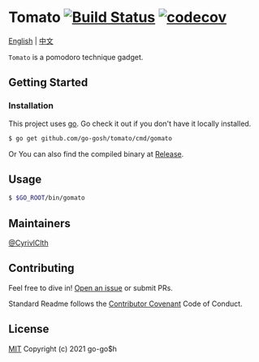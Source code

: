 # Tomato [![Build Status](https://travis-ci.com/go-gosh/tomato.svg?branch=main)](https://travis-ci.com/go-gosh/tomato) [![codecov](https://codecov.io/gh/go-gosh/tomato/branch/main/graph/badge.svg?token=E95nOwSpCL)](https://codecov.io/gh/go-gosh/tomato)

[English](README.md) | [中文](README-zh.md)

`Tomato` is a pomodoro technique gadget.

## Getting Started

### Installation

This project uses [go](https://golang.org). Go check it out if you don't have it locally installed.

```sh
$ go get github.com/go-gosh/tomato/cmd/gomato
```

Or You can also find the compiled binary at [Release](https://github.com/go-gosh/tomato/releases).

## Usage

```sh
$ $GO_ROOT/bin/gomato
```

## Maintainers

[@CyrivlClth](https://github.com/CyrivlClth)

## Contributing

Feel free to dive in! [Open an issue](https://github.com/RichardLitt/standard-readme/issues/new) or submit PRs.

Standard Readme follows the [Contributor Covenant](http://contributor-covenant.org/version/1/3/0/) Code of Conduct.

## License

[MIT](LICENSE) Copyright (c) 2021 go-go$h
